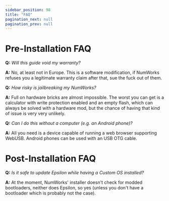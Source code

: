 ```yaml
---
sidebar_position: 98
title: "FAQ"
pagination_next: null
pagination_prev: null
---
```


# Pre-Installation FAQ

**Q:** *Will this guide void my warranty?*

**A:** No, at least not in Europe. This is a software modification, if NumWorks
refuses you a legitimate warranty claim after that, sue the fuck out of them.

**Q:** *How risky is jailbreaking my NumWorks?*

**A:** Full on hardware bricks are almost impossible. The worst you can get is a
calculator with write protection enabled and an empty flash, which can always be solved
with a hardware mod, but the chance of having that kind of issue is very very unlikely.

**Q:** *Can I do this without a computer (e.g. an Android phone)?*  
  
**A:** All you need is a device capable of running a web browser supporting WebUSB. Android
phones can be used with an USB OTG cable.

# Post-Installation FAQ

**Q:** *Is it safe to update Epsilon while having a Custom OS installed?*

**A:** At the moment, NumWorks' installer doesn't check for modded bootloaders, neither does
Epsilon, so yes (unless you don't have a bootloader which is probably not the case).
